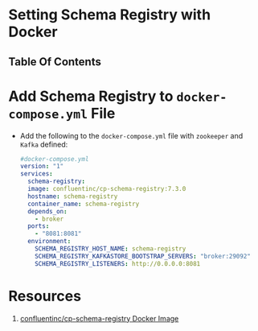 # Setting Schema Registry with Docker

## Table Of Contents

# Add Schema Registry to `docker-compose.yml` File

- Add the following to the `docker-compose.yml` file with `zookeeper` and `Kafka` defined:
  ```yml
  #docker-compose.yml
  version: "1"
  services:
    schema-registry:
    image: confluentinc/cp-schema-registry:7.3.0
    hostname: schema-registry
    container_name: schema-registry
    depends_on:
      - broker
    ports:
      - "8081:8081"
    environment:
      SCHEMA_REGISTRY_HOST_NAME: schema-registry
      SCHEMA_REGISTRY_KAFKASTORE_BOOTSTRAP_SERVERS: "broker:29092"
      SCHEMA_REGISTRY_LISTENERS: http://0.0.0.0:8081
  ```

# Resources

1. [confluentinc/cp-schema-registry Docker Image](https://hub.docker.com/r/confluentinc/cp-schema-registry)
